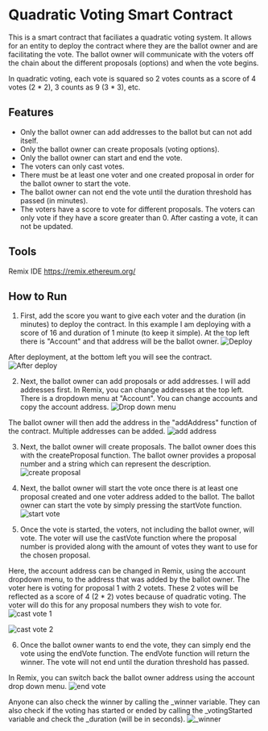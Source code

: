 
# Quadratic Voting Smart Contract

This is a smart contract that faciliates a quadratic voting system. It allows for an entity to deploy the contract where they are the ballot owner and are facilitating the vote. The ballot owner will communicate with the voters off the chain about the different proposals (options) and when the vote begins.

In quadratic voting, each vote is squared so 2 votes counts as a score of 4 votes (2 * 2), 3 counts as 9 (3 * 3), etc.




## Features

- Only the ballot owner can add addresses to the ballot but can not add itself.
- Only the ballot owner can create proposals (voting options).
- Only the ballot owner can start and end the vote. 
- The voters can only cast votes.
- There must be at least one voter and one created proposal in order for the ballot owner to start the vote.
- The ballot owner can not end the vote until the duration threshold has passed (in minutes).
- The voters have a score to vote for different proposals. The voters can only vote if they have a score greater than 0. After casting a vote, it can not be updated.


## Tools
Remix IDE
https://remix.ethereum.org/
## How to Run
1. First, add the score you want to give each voter and the duration (in minutes) to deploy the contract. In this example I am deploying with a score of 16 and duration of 1 minute (to keep it simple). At the top left there is "Account" and that address will be the ballot owner.
![Deploy](https://i.imgur.com/tndyVt8.png)

After deployment, at the bottom left you will see the contract.
![After deploy](https://i.imgur.com/PwuNZQa.png)

2. Next, the ballot owner can add proposals or add addresses. I will add addresses first. In Remix, you can change addresses at the top left. There is a dropdown menu at "Account". You can change accounts and copy the account address.
![Drop down menu](https://i.imgur.com/D8NVKlz.png)

The ballot owner will then add the address in the "addAddress" function of the contract. Multiple addresses can be added.
![add address](https://i.imgur.com/FmlbATo.png)

3. Next, the ballot owner will create proposals. The ballot owner does this with the createProposal function. The ballot owner provides a proposal number and a string which can represent the description.
![create proposal](https://i.imgur.com/aLbHp9p.png)

4. Next, the ballot owner will start the vote once there is at least one proposal created and one voter address added to the ballot. The ballot owner can start the vote by simply pressing the startVote function.
![start vote](https://i.imgur.com/yXwmTJd.png)

5. Once the vote is started, the voters, not including the ballot owner, will vote. The voter will use the castVote function where the proposal number is provided along with the amount of votes they want to use for the chosen proposal.

Here, the account address can be changed in Remix, using the account dropdown menu, to the address that was added by the ballot owner. The voter here is voting for proposal 1 with 2 votets. These 2 votes will be reflected as a score of 4 (2 * 2) votes because of quadratic voting. The voter will do this for any proposal numbers they wish to vote for.
![cast vote 1](https://i.imgur.com/RefFis4.png)

![cast vote 2](https://i.imgur.com/FhGqqjk.png)

6. Once the ballot owner wants to end the vote, they can simply end the vote using the endVote function. The endVote function will return the winner. The vote will not end until the duration threshold has passed.

In Remix, you can switch back the ballot owner address using the account drop down menu. 
![end vote](https://i.imgur.com/2U61lCU.png)

Anyone can also check the winner by calling the _winner variable. They can also check if the voting has started or ended by calling the _votingStarted variable and check the _duration (will be in seconds). 
![_winner](https://i.imgur.com/z0kEOVs.png)

